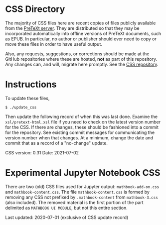 CSS Directory
=============

The majority of CSS files here are recent copies of files publicly
available from the [PreTeXt server](https://pretextbook.org).
They are distributed so that they may be incorporated automatically
into offline versions of PreTeXt documents, such as EPUB.
In particular, no author or publisher should ever need to
copy or move these files in order to have useful output.

Also, any requests, suggestions, or corrections should be made
at the GitHub repositories where these are hosted, **not** as part
of this repository.  Any changes can, and will, migrate here promptly.
See the [CSS repository](https://github.com/PreTeXtBook/CSS_core).


Instructions
============

To update these files,

    $ ./update_css

Then update the following record of when this was last done.
Examine the `xsl/pretext-html.xsl` file if you need to check
on the latest version number for the CSS.  If there are changes,
these should be fashioned into a commit for the repository.
See existing commit messages for communicating the version
number when that changes.  At a minimum, change the date and
commit that as a record of a "no-change" update.

CSS version: 0.31
Date: 2021-07-02


Experimental Jupyter Notebook CSS
=================================

There are two (old) CSS files used for Jupyter output:
`mathbook-add-on.css` and `mathbook-content.css`.
The file `mathbook-content.css` is formed by removing
any CSS not prefixed by `.mathbook-content` from
 `mathbook-3.css` (also included).  The removed material
 is the first portion of the part delimited as
 `MATHBOOK UI MODULE`, but not this entire section.

Last updated: 2020-07-01 (exclusive of CSS update record)
